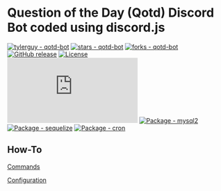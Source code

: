 # Question of the Day (Qotd) Discord Bot coded using discord.js

[![tylerguy - qotd-bot](https://img.shields.io/static/v1?label=tylerguy&message=qotd-bot&color=blue&logo=github)](https://github.com/tylerguy/qotd-bot "Go to GitHub repo")
[![stars - qotd-bot](https://img.shields.io/github/stars/tylerguy/qotd-bot?style=social)](https://github.com/tylerguy/qotd-bot)
[![forks - qotd-bot](https://img.shields.io/github/forks/tylerguy/qotd-bot?style=social)](https://github.com/tylerguy/qotd-bot)
[![GitHub release](https://img.shields.io/github/release/tylerguy/qotd-bot?include_prereleases=&sort=semver&color=blue)](https://github.com/tylerguy/qotd-bot/releases/)
[![License](https://img.shields.io/badge/License-MIT-blue)](#license) <br>
[![Package - discord.js](https://img.shields.io/github/package-json/dependency-version/tylerguy/qotd-bot/discord.js?logo=discord&logoColor=white&color=blue)](https://www.npmjs.com/package/discord.js)
[![Package - mysql2](https://img.shields.io/github/package-json/dependency-version/tylerguy/qotd-bot/mysql2?color=blue)](https://www.npmjs.com/package/mysql2)
[![Package - sequelize](https://img.shields.io/github/package-json/dependency-version/tylerguy/qotd-bot/sequelize?logo=sequelize&logoColor=white&color=blue)](https://www.npmjs.com/package/sequelize)
[![Package - cron](https://img.shields.io/github/package-json/dependency-version/tylerguy/qotd-bot/cron?logo=cron&logoColor=white&color=blue)](https://www.npmjs.com/package/cron)

## How-To

[Commands](https://github.com/tylerguy/qotd-bot/wiki/Commands)

[Configuration](https://github.com/tylerguy/qotd-bot/wiki/Configuration)
